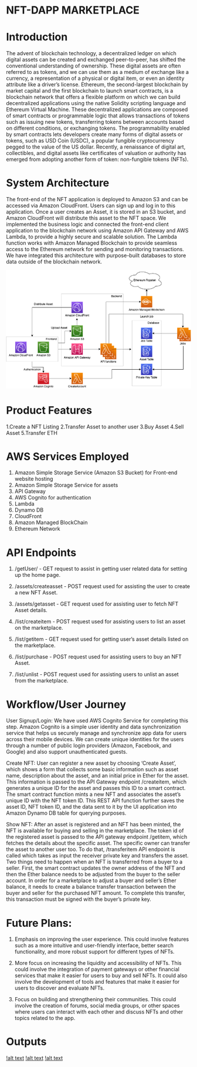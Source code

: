 # NFT-DAPP MARKETPLACE
 
# Introduction

The advent of blockchain technology, a decentralized ledger on which digital assets can be created and exchanged peer-to-peer, has shifted the conventional understanding of ownership. These digital assets are often referred to as tokens, and we can use them as a medium of exchange like a currency, a representation of a physical or digital item, or even an identity attribute like a driver’s license.
Ethereum, the second-largest blockchain by market capital and the first blockchain to launch smart contracts, is a blockchain network that offers a flexible platform on which we can build decentralized applications using the native Solidity scripting language and Ethereum Virtual Machine. These decentralized applications are composed of smart contracts or programmable logic that allows transactions of tokens such as issuing new tokens, transferring tokens between accounts based on different conditions, or exchanging tokens. The programmability enabled by smart contracts lets developers create many forms of digital assets or tokens, such as USD Coin (USDC), a popular fungible cryptocurrency pegged to the value of the US dollar. 
Recently, a renaissance of digital art, collectibles, and digital assets like certificates of valuation or authority has emerged from adopting another form of token: non-fungible tokens (NFTs).

# System Architecture

The front-end of the NFT application is deployed to Amazon S3 and can be accessed via Amazon CloudFront. Users can sign up and log in to this application. Once a user creates an Asset, it is stored in an S3 bucket, and Amazon CloudFront will distribute this asset to the NFT space. We implemented the business logic and connected the front-end client application to the blockchain network using Amazon API Gateway and AWS Lambda, to provide a highly secure and scalable solution. The Lambda function works with Amazon Managed Blockchain to provide seamless access to the Ethereum network for sending and monitoring transactions. We have integrated this architecture with purpose-built databases to store data outside of the blockchain network. 

![alt text](https://github.com/takhilabhinav/simple-nft-marketplace-aws/blob/main/imgs/simple-nft-marketplace.png)

# Product Features

1.Create a NFT Listing
2.Transfer Asset to another user
3.Buy Asset 
4.Sell Asset
5.Transfer ETH

# AWS Services Employed

1. Amazon Simple Storage Service (Amazon S3 Bucket) for Front-end website hosting
2. Amazon Simple Storage Service for assets
3. API Gateway
4. AWS Cognito for authentication
5. Lambda
6. Dynamo DB
7. CloudFront
8. Amazon Managed BlockChain
9. Ethereum Network


# API Endpoints

1. /getUser/ - GET request to assist in getting user related data for setting up the home page.

2. /assets/createasset - POST request used for assisting the user to create a new NFT Asset. 

3. /assets/getasset - GET request used for assisting user to fetch NFT Asset details.

4. /list/createitem - POST request used for assisting users to list an asset on the marketplace.

5. /list/getitem - GET request used for getting user’s asset details listed on the marketplace.

6. /list/purchase - POST request used for assisting users to buy an NFT Asset.

7. /list/unlist - POST request used for assisting users to unlist an asset from the marketplace.

# Workflow/User Journey
 							
User Signup/Login: We have used AWS Cognito Service for completing this step. Amazon Cognito is a simple user identity and data synchronization service that helps us securely manage and synchronize app data for users across their mobile devices. We can create unique identities for the users through a number of public login providers (Amazon, Facebook, and Google) and also support unauthenticated guests.

Create NFT: User can register a new asset by choosing ‘Create Asset’, which shows a form that collects some basic information such as asset name, description about the asset, and an initial price in Ether for the asset. This information is passed to the API Gateway endpoint /createitem, which generates a unique ID for the asset and passes this ID to a smart contract. The smart contract function mints a new NFT and associates the asset’s unique ID with the NFT token ID. This REST API function further saves the asset ID, NFT token ID, and the data sent to it by the UI application into Amazon Dynamo DB table for querying purposes.

Show NFT: After an asset is registered and an NFT has been minted, the NFT is available for buying and selling in the marketplace. The token id of the registered asset is passed to the API gateway endpoint /getitem, which fetches the details about the specific asset. The specific owner can transfer the asset to another user too. To do that, /transferitem API endpoint is called which takes as input the receiver private key and transfers the asset. Two things need to happen when an NFT is transferred from a buyer to a seller. First, the smart contract updates the owner address of the NFT and then the Ether balance needs to be adjusted from the buyer to the seller account. 
In order for a marketplace to adjust a buyer and seller’s Ether balance, it needs to create a balance transfer transaction between the buyer and seller for the purchased NFT amount. To complete this transfer, this transaction must be signed with the buyer’s private key.

# Future Plans:

1. Emphasis on improving the user experience. This could involve features such as a more intuitive and user-friendly interface, better search functionality, and more robust support for different types of NFTs.

2. More focus on increasing the liquidity and accessibility of NFTs. This could involve the integration of payment gateways or other financial services that make it easier for users to buy and sell NFTs. It could also involve the development of tools and features that make it easier for users to discover and evaluate NFTs.

3. Focus on building and strengthening their communities. This could involve the creation of forums, social media groups, or other spaces where users can interact with each other and discuss NFTs and other topics related to the app.

# Outputs 
[!alt text](https://github.com/takhilabhinav/simple-nft-marketplace-aws/blob/main/imgs/Screen%20Shot%202022-12-23%20at%209.54.31%20PM.png)
[!alt text](https://github.com/takhilabhinav/simple-nft-marketplace-aws/blob/main/imgs/Screen%20Shot%202022-12-23%20at%209.54.48%20PM.png)
[!alt text](https://github.com/takhilabhinav/simple-nft-marketplace-aws/blob/main/imgs/Screen%20Shot%202022-12-23%20at%209.55.04%20PM.png)
